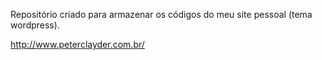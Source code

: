 Repositório criado para armazenar os códigos do meu site pessoal (tema wordpress).

http://www.peterclayder.com.br/ 